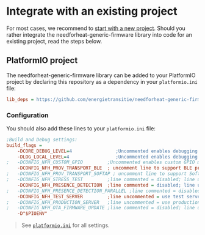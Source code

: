 # Integrate with an existing project

For most cases, we recommend to [start with a new project](new-project.md). Should you rather integrate the needforheat-generic-firmware library into code for an existing project, read the steps below.

## PlatformIO project

The needforheat-generic-firmware library can be added to your PlatformIO project by declaring this repository as a dependency in your `platformio.ini` file:

```ini title="platformio.ini"
lib_deps = https://github.com/energietransitie/needforheat-generic-firmware
```

### Configuration

You should also add these lines to your `platformio.ini` file:

```ini title="platformio.ini"
;Build and Debug settings:
build_flags = 
    -DCORE_DEBUG_LEVEL=4                ;Uncommented enables debugging
    -DLOG_LOCAL_LEVEL=4                 ;Uncommented enables debugging
;   -DCONFIG_NFH_CUSTOM_GPIO         ;Uncommented enables custom GPIO mapping 
    -DCONFIG_NFH_PROV_TRANSPORT_BLE  ; uncomment line to support BLE provisioning
;   -DCONFIG_NFH_PROV_TRANSPORT_SOFTAP ; uncomment line to support SoftAP provisioning
;   -DCONFIG_NFH_STRESS_TEST         ;line commented = disabled; line uncommented = enabled
    -DCONFIG_NFH_PRESENCE_DETECTION  ;line commented = disabled; line uncommented = enabled
;   -DCONFIG_NFH_PRESENCE_DETECTION_PARALLEL ;line commented = disabled; line uncommented = enabled; keep disabled for now
    -DCONFIG_NFH_TEST_SERVER         ;line uncommented = use test server; line commented = use other server
;   -DCONFIG_NFH_PRODUCTION_SERVER   ;line uncommented = use production server; line commented = use other server
;   -DCONFIG_NFH_OTA_FIRMWARE_UPDATE ;line commented = disabled; line uncommented = enabled
    -D"$PIOENV"
```

> See [`platformio.ini`](https://github.com/energietransitie/needforheat-generic-firmware/blob/main/platformio.ini) for all settings.
